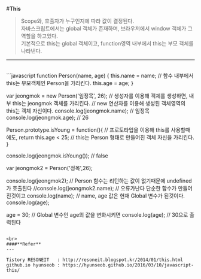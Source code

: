 #**This**
> Scope와, 호출자가 누구인지에 따라 값이 결정된다.<br>
> 자바스크립트에서는 global 객체가 존재하며, 브라우저에서 window 객체가 그 역할을 하고있다.<br>
> 기본적으로 this는 global 객체이고, function영역 내부에서 this는 부모 객체를 나타낸다.<br>

---

<br>
```javascript
function Person(name, age) {
    this.name = name; // 함수 내부에서 this는 부모객체인 Person을 가리킨다.
    this.age = age;
}

var jeongmok = new Person('임정목', 26); // 생성자를 이용해 객체를 생성하면, 내부 this는 jeongmok 객체를 가리킨다.
                                       // new 연산자를 이용해 생성된 객체영역의 this는 객체 자신이다.
console.log(jeongmok.name); // 임정목
console.log(jeongmok.age);  // 26

Person.prototype.isYoung = function(){ // 프로토타입을 이용해 this를 사용할때에도,
    return this.age < 25;              // this는 Person 형태로 만들어진 객체 자신을 가리킨다.
}

console.log(jeongmok.isYoung()); // false

var jeongmok2 = Person('정목',26);

console.log(jeongmok2);         // Person 함수는 리턴하는 값이 없기때문에 undefined가 호출된다
//console.log(jeongmok2.name);  // 오류가난다 단순한 함수가 만들어진것이고
console.log(name);              // name, age 값은 현재 Global 변수가 된것이다.
console.log(age);

age = 30;                       // Global 변수인 age의 값을 변화시키면
console.log(age);               // 30으로 출력된다

```

<br>
####**Refer**
---

Tistory RESONEIT   : http://resoneit.blogspot.kr/2014/01/this.html
github.io hyunseob : https://hyunseob.github.io/2016/03/10/javascript-this/
